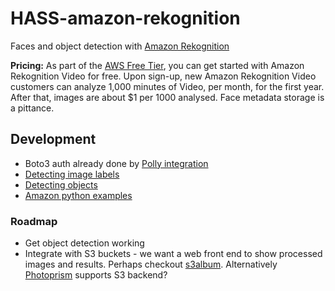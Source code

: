 # HASS-amazon-rekognition
Faces and object detection with [Amazon Rekognition](https://aws.amazon.com/rekognition/)

**Pricing:** As part of the [AWS Free Tier](https://aws.amazon.com/rekognition/pricing/), you can get started with Amazon Rekognition Video for free. Upon sign-up, new Amazon Rekognition Video customers can analyze 1,000 minutes of Video, per month, for the first year. After that, images are about $1 per 1000 analysed. Face metadata storage is a pittance.

## Development
* Boto3 auth already done by [Polly integration](https://github.com/home-assistant/home-assistant/blob/master/homeassistant/components/tts/amazon_polly.py)
* [Detecting image labels](https://docs.aws.amazon.com/rekognition/latest/dg/labels-detect-labels-image.html)
* [Detecting objects](https://docs.aws.amazon.com/rekognition/latest/dg/images-s3.html)
* [Amazon python examples](https://github.com/awsdocs/amazon-rekognition-developer-guide/tree/master/code_examples/python_examples/image)

### Roadmap
* Get object detection working
* Integrate with S3 buckets - we want a web front end to show processed images and results. Perhaps checkout [s3album](https://github.com/toehio/s3album). Alternatively [Photoprism](https://github.com/photoprism/photoprism/wiki) supports S3 backend?
